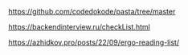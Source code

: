 https://github.com/codedokode/pasta/tree/master

https://backendinterview.ru/checkList.html

https://azhidkov.pro/posts/22/09/ergo-reading-list/
